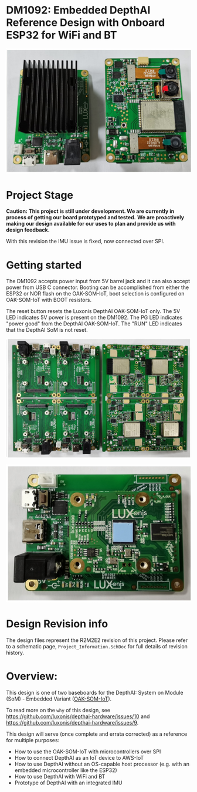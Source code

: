 # DM1092: Embedded DepthAI Reference Design with Onboard ESP32 for WiFi and BT 

![](Images/FULL-ASM_DM1092_R1M1E1.jpg)


# Project Stage
**Caution: This project is still under development. We are currently in process of getting our board prototyped and tested.** 
           **We are proactively making our design available for our uses to plan and provide us with design feedback.** 

With this revision the IMU issue is fixed, now connected over SPI. 

# Getting started
The DM1092 accepts power input from 5V barrel jack and it can also accept power from USB C connector. Booting can be accomplished from either the ESP32 or NOR flash on the OAK-SOM-IoT, boot selection is configured on OAK-SOM-IoT with BOOT resistors. 

The reset button resets the Luxonis DepthAI OAK-SOM-IoT only.
The 5V LED indicates 5V power is present on the DM1092.
The PG LED indicates "power good" from the DepthAI OAK-SOM-IoT.
The "RUN" LED indicates that the DepthAI SoM is not reset.

![](Images/ASM_DM1092_R1M1E1.jpg)

![](Images/ASM-SOM_DM1092_R1M1E1.jpg)

# Design Revision info
The design files represent the R2M2E2 revision of this project. Please refer to a schematic page, `Project_Information.SchDoc` for full details of revision history.


# Overview:

This design is one of two baseboards for the DepthAI: System on Module (SoM) - Embedded Variant ([OAK-SOM-IoT](https://shop.luxonis.com/collections/all/products/bw1099emb)).

To read more on the `why` of this design, see https://github.com/luxonis/depthai-hardware/issues/10 and https://github.com/luxonis/depthai-hardware/issues/9.

This design will serve (once complete and errata corrected) as a reference for multiple purposes:
 - How to use the OAK-SOM-IoT with microcontrollers over SPI
 - How to connect DepthAI as an IoT device to AWS-IoT
 - How to use DepthAI without an OS-capable host processor (e.g. with an embedded microcontroller like the ESP32)
 - How to use DepthAI with WiFi and BT
 - Prototype of DepthAI with an integrated IMU 



